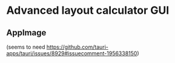 # Advanced layout calculator GUI


## AppImage
(seems to need https://github.com/tauri-apps/tauri/issues/8929#issuecomment-1956338150)